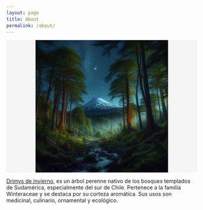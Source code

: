 ```yaml
---
layout: page
title: About
permalink: /about/
---
```

<div style="background-color:#f5f5f5">
  <img src="/assets/images/bosque-nocturno.png" alt="Bosque" height="350" style="display: block;margin-left: auto;margin-right: auto;"> 
</div>


[Drimys de invierno](https://es.wikipedia.org/wiki/Drimys_winteri), es un árbol perenne nativo de los bosques templados de Sudamérica, especialmente del sur de Chile. Pertenece a la familia Winteraceae y se destaca por su corteza aromática. Sus usos son medicinal, culinario, ornamental y ecológico.

